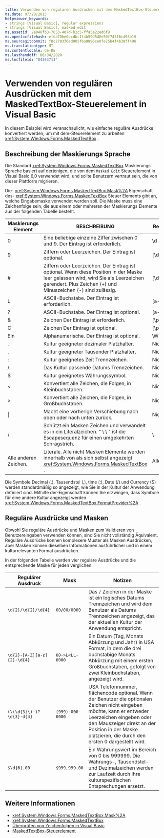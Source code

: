 ```yaml
---
title: Verwenden von regulären Ausdrücken mit dem MaskedTextBox-Steuerelement
ms.date: 07/20/2015
helpviewer_keywords:
- strings [Visual Basic], regular expressions
- strings [Visual Basic], masked edit
ms.assetid: 2a048fb0-7053-487d-b2c5-ffa5e22ed6f9
ms.openlocfilehash: efda70be0ccdbc1f4b59d548e50f743f6c493b19
ms.sourcegitcommit: f8c270376ed905f6a8896ce0fe25b4f4b38ff498
ms.translationtype: MT
ms.contentlocale: de-DE
ms.lasthandoff: 06/04/2020
ms.locfileid: "84363711"
---
```

# <a name="using-regular-expressions-with-the-maskedtextbox-control-in-visual-basic"></a>Verwenden von regulären Ausdrücken mit dem MaskedTextBox-Steuerelement in Visual Basic
In diesem Beispiel wird veranschaulicht, wie einfache reguläre Ausdrücke konvertiert werden, um mit dem-Steuerelement zu arbeiten <xref:System.Windows.Forms.MaskedTextBox> .  
  
## <a name="description-of-the-masking-language"></a>Beschreibung der Maskierungs Sprache  
 Die Standard <xref:System.Windows.Forms.MaskedTextBox> Maskierungs Sprache basiert auf derjenigen, die von dem `Masked Edit` Steuerelement in Visual Basic 6,0 verwendet wird, und sollte Benutzern vertraut sein, die von dieser Plattform migrieren.  
  
 Die- <xref:System.Windows.Forms.MaskedTextBox.Mask%2A> Eigenschaft des- <xref:System.Windows.Forms.MaskedTextBox> Steuer Elements gibt an, welche Eingabemaske verwendet werden soll. Die Maske muss eine Zeichenfolge sein, die aus einem oder mehreren der Maskierungs Elemente aus der folgenden Tabelle besteht.  
  
|Maskierungs Element|BESCHREIBUNG|Reguläres Expression-Element|  
|---------------------|-----------------|--------------------------------|  
|0|Eine beliebige einzelne Ziffer zwischen 0 und 9. Der Eintrag ist erforderlich.|\d|  
|9|Ziffern oder Leerzeichen. Der Eintrag ist optional.|[\d]?|  
|#|Ziffern oder Leerzeichen. Der Eintrag ist optional. Wenn diese Position in der Maske leer gelassen wird, wird Sie als Leerzeichen gerendert. Plus Zeichen (+) und Minuszeichen (-) sind zulässig.|[\d +-]?|  
|L|ASCII-Buchstabe. Der Eintrag ist erforderlich.|[a-zA-Z]|  
|?|ASCII-Buchstabe. Der Eintrag ist optional.|[a-zA-Z]?|  
|&|Zeichen Der Eintrag ist erforderlich.|[\p{Ll}\p{Lu}\p{Lt}\p{Lm}\p{Lo}]|  
|C|Zeichen Der Eintrag ist optional.|[\p{Ll}\p{Lu}\p{Lt}\p{Lm}\p{Lo}]?|  
|Ein|Alphanumerische. Der Eintrag ist optional.|\W|  
|.|Kultur geeigneter dezimaler Platzhalter.|Nicht verfügbar.|  
|,|Kultur geeigneter Tausender Platzhalter.|Nicht verfügbar.|  
|:|Kultur geeignetes Zeit Trennzeichen.|Nicht verfügbar.|  
|/|Das Kultur passende Datums Trennzeichen.|Nicht verfügbar.|  
|$|Kultur geeignetes Währungssymbol.|Nicht verfügbar.|  
|\<|Konvertiert alle Zeichen, die Folgen, in Kleinbuchstaben.|Nicht verfügbar.|  
|>|Konvertiert alle Zeichen, die Folgen, in Großbuchstaben.|Nicht verfügbar.|  
|&#124;|Macht eine vorherige Verschiebung nach oben oder nach unten zurück.|Nicht verfügbar.|  
|&#92;|Schützt ein Masken Zeichen und verwandelt es in ein Literalzeichen. " \\ \\ " ist die Escapesequenz für einen umgekehrten Schrägstrich.|&#92;|  
|Alle anderen Zeichen.|Literale. Alle nicht Masken Elemente werden innerhalb von als sich selbst angezeigt <xref:System.Windows.Forms.MaskedTextBox> .|Alle anderen Zeichen.|  
  
 Die Symbole Decimal (.), Tausendstel (,), time (:), Date (/) und Currency ($) werden standardmäßig so angezeigt, wie Sie in der Kultur der Anwendung definiert sind. Mithilfe der-Eigenschaft können Sie erzwingen, dass Symbole für eine andere Kultur angezeigt werden <xref:System.Windows.Forms.MaskedTextBox.FormatProvider%2A> .  
  
## <a name="regular-expressions-and-masks"></a>Reguläre Ausdrücke und Masken  
 Obwohl Sie reguläre Ausdrücke und Masken zum Validieren von Benutzereingaben verwenden können, sind Sie nicht vollständig Äquivalent. Reguläre Ausdrücke können komplexere Muster als Masken Ausdrücken, aber Masken können dieselben Informationen ausführlicher und in einem kulturrelevanten Format ausdrücken.  
  
 In der folgenden Tabelle werden vier reguläre Ausdrücke und die entsprechende Maske für jeden verglichen.  
  
|Regulärer Ausdruck|Mask|Notizen|  
|------------------------|----------|-----------|  
|`\d{2}/\d{2}/\d{4}`|`00/00/0000`|Das `/` Zeichen in der Maske ist ein logisches Datums Trennzeichen und wird dem Benutzer als Datums Trennzeichen angezeigt, das der aktuellen Kultur der Anwendung entspricht.|  
|`\d{2}-[A-Z][a-z]{2}-\d{4}`|`00->L<LL-0000`|Ein Datum (Tag, Monats Abkürzung und Jahr) in USA Format, in dem die drei buchstabige Monats Abkürzung mit einem ersten Großbuchstaben, gefolgt von zwei Kleinbuchstaben, angezeigt wird.|  
|`(\(\d{3}\)-)?\d{3}-d{4}`|`(999)-000-0000`|USA Telefonnummer, flächencode optional. Wenn der Benutzer die optionalen Zeichen nicht eingeben möchte, kann er entweder Leerzeichen eingeben oder den Mauszeiger direkt an der Position in der Maske platzieren, die durch den ersten 0 dargestellt wird.|  
|`$\d{6}.00`|`$999,999.00`|Ein Währungswert im Bereich von 0 bis 999999. Die Währungs-, Tausendstel-und Dezimalzeichen werden zur Laufzeit durch ihre kulturspezifischen Entsprechungen ersetzt.|  
  
## <a name="see-also"></a>Weitere Informationen

- <xref:System.Windows.Forms.MaskedTextBox.Mask%2A>
- <xref:System.Windows.Forms.MaskedTextBox>
- [Überprüfen von Zeichenfolgen in Visual Basic](validating-strings.md)
- [MaskedTextBox-Steuerelement](../../../../framework/winforms/controls/maskedtextbox-control-windows-forms.md)
